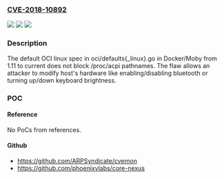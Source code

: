 ### [CVE-2018-10892](https://cve.mitre.org/cgi-bin/cvename.cgi?name=CVE-2018-10892)
![](https://img.shields.io/static/v1?label=Product&message=docker&color=blue)
![](https://img.shields.io/static/v1?label=Version&message=n%2Fa&color=blue)
![](https://img.shields.io/static/v1?label=Vulnerability&message=CWE-250&color=brighgreen)

### Description

The default OCI linux spec in oci/defaults{_linux}.go in Docker/Moby from 1.11 to current does not block /proc/acpi pathnames. The flaw allows an attacker to modify host's hardware like enabling/disabling bluetooth or turning up/down keyboard brightness.

### POC

#### Reference
No PoCs from references.

#### Github
- https://github.com/ARPSyndicate/cvemon
- https://github.com/phoenixvlabs/core-nexus

